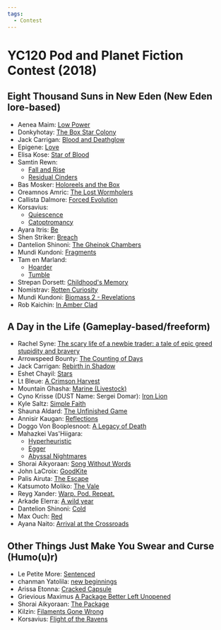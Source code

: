 ```yaml
---
tags:
  - Contest
---
```


# YC120 Pod and Planet Fiction Contest (2018)

## Eight Thousand Suns in New Eden (New Eden lore-based)

- Aenea Maim: [Low Power](../authors/miscauthors/lowpower.md)
- Donkyhotay: [The Box Star Colony](../authors/miscauthors/theboxstarcolony.md)
- Jack Carrigan: [Blood and Deathglow]()
- Epigene: [Love](../authors/miscauthors/epigene_love.md)
- Elisa Kose: [Star of Blood](../authors/miscauthors/starofblood.md)
- Samtin Rewn:
    - [Fall and Rise](../authors/daielzehn/fallandrise.md)
    - [Residual Cinders](../authors/daielzehn/residualcinders.md)
- Bas Mosker: [Holoreels and the Box](../authors/daielzehn/holoreelsandthebox.md)
- ​Oreamnos Amric: [The Lost Wormholers](../authors/oreamnosamric/thelostwormholers.md)
- Callista Dalmore: [Forced Evolution](../authors/callistadallmore/forcedevolution.md)
- Korsavius:
    - [Quiescence](../authors/korsavius/quiescence.md)
    - [Catoptromancy](../authors/korsavius/catoptromancy.md)
- Ayara Itris: [Be](../authors/miscauthors/ayaraitris_be.md)
- Shen Striker: [Breach](../authors/daielzehn/breach.md)
- Dantelion Shinoni: [The Gheinok Chambers](../authors/dantelionshinoni/thegheinokchambers.md)
- Mundi Kundoni: [Fragments](../authors/mundikundoni/fragments.md)
- Tam en Marland:
    - [Hoarder](../authors/daielzehn/hoarder.md)
    - [Tumble](../authors/daielzehn/tumble.md)
- Strepan Dorsett: [Childhood's Memory](../authors/miscauthors/childhoodsmemory.md)
- Nomistrav: [Rotten Curiosity](../authors/nomistrav.md/rottencuriosity.md)
- Mundi Kundoni: [Biomass 2 - Revelations](../authors/mundikundoni/biomass2.md)
- Rob Kaichin: [In Amber Clad](../authors/robkaichin/inamberclad.md)

## A Day in the Life (Gameplay-based/freeform)

- Rachel Syne: [The scary life of a newbie trader: a tale of epic greed stupidity and bravery](../authors/miscauthors/thescarylifeofanewbietrader.md)
- Arrowspeed Bounty: [The Counting of Days](../authors/arrowspeedbounty/thecountingofdays.md)
- Jack Carrigan: [Rebirth in Shadow](../authors/jackcarrigan/rebirthinshadow.md)
- Eshet Chayil: [Stars](../authors/arrowspeedbounty/eshetchayil_stars.md)
- Lt Bleue: [A Crimson Harvest](../authors/miscauthors/acrimsonharvest.md)
- Mountain Ghasha: [Marine (Livestock)](../authors/miscauthors/marinelivestock.md)
- Cyno Krisse (DUST Name: Sergei Domar): [Iron Lion](../authors/miscauthors/ironlion.md)
- Kyle Saltz: [Simple Faith](../authors/kylesaltz/simplefaith.md)
- Shauna Aldard: [The Unfinished Game](../authors/daielzehn/theunfinishedgame.md)
- Annisir Kaugan: [Reflections](../authors/miscauthors/annisirkaugan_reflections.md)
- Doggo Von Booplesnoot: [A Legacy of Death](../authors/miscauthors/alegacyofdeath.md)
- Mahazkei Vas'Hiigara:
    - [Hyperheuristic](../authors/mahazkeivashiigara/hyperheuristic.md)
    - [Egger](../authors/mahazkeivashiigara/egger.md)
    - [Abyssal Nightmares](../authors/mahazkeivashiigara/abyssalnightmares.md)
- Shorai Aikyoraan: [Song Without Words](../authors/shoraiaikyoraan/songwithoutwords.md)
- John LaCroix: [GoodKite](../authors/miscauthors/goodkite.md)
- Palis Airuta: [The Escape](../authors/miscauthors/palisairuta_theescape.md)
- Katsumoto Moliko: [The Vale](../authors/katsumotomoliko/thevale.md)
- Reyg Xander: [Warp.  Pod.  Repeat.](../authors/miscauthors/warppodrepeat.md)
- Arkade Elerra: [A wild year](../authors/miscauthors/awildyear.md)
- Dantelion Shinoni: [Cold](../authors/dantelionshinoni/cold.md)
- Max Ouch: [Red](../authors/miscauthors/maxouch_red.md)
- Ayana Naito: [Arrival at the Crossroads](../authors/miscauthors/arrivalatthecrossroads.md)

## Other Things Just Make You Swear and Curse (Humo(u)r)

- Le Petite More: [Sentenced](../authors/miscauthors/lepetitemore_sentenced.md)
- chanman Yatolila: [new beginnings](../authors/miscauthors/chanmanyatolila_newbeginnings.md)
- Arissa Etonna: [Cracked Capsule](../authors/daielzehn/crackedcapsule.md)
- Grievious Maximus [A Package Better Left Unopened](../authors/miscauthors/apackagebetterleftunopened.md)
- Shorai Aikyoraan: [The Package](../authors/shoraiaikyoraan/thepackage.md)
- Kilzin: [Filaments Gone Wrong](../authors/miscauthors/filamentsgonewrong.md)
- Korsavius: [Flight of the Ravens](../authors/korsavius/flightoftheravens.md)